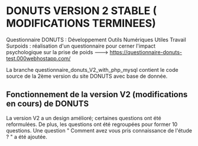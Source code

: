 # DONUTS VERSION 2 STABLE   ( MODIFICATIONS TERMINEES)



Questionnaire DONUTS : Développement Outils Numériques Utiles Travail  Surpoids : réalisation d'un questionnaire pour cerner l'impact psychologique sur la prise de poids ---> https://questionnaire-donuts-test.000webhostapp.com/


La branche questionnaire_donuts_V2_with_php_mysql contient le code source de la 2ème version  du site DONUTS avec base de donnée.
  
   ## Fonctionnement de la version V2 (modifications en cours) de DONUTS 
   
   La version V2 a un design amélioré; certaines questions ont été reformulées. De plus, les questions ont été regroupées pour former 10 questions. Une question " Comment avez vous pris connaissance de l'étude ? " a été ajoutée.
   
